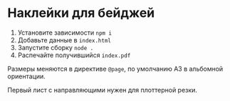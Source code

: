 # Наклейки для бейджей

1. Установите зависимости `npm i`
2. Добавьте данные в `index.html`
2. Запустите сборку `node .`
3. Распечайте получившийся `index.pdf`

Размеры меняются в директиве `@page`, по умолчанию A3 в альбомной ориентации.

Первый лист с направляющими нужен для плоттерной резки.
